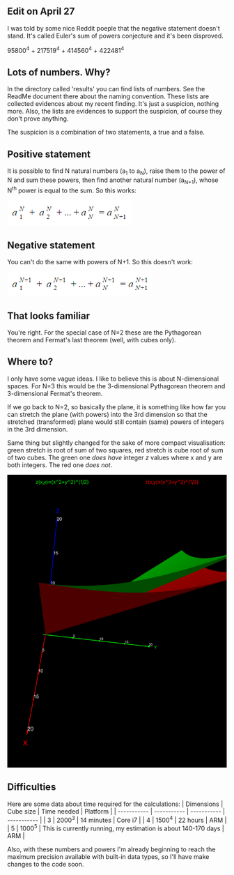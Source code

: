 ## Edit on April 27

I was told by some nice Reddit poeple that the negative statement doesn't stand. It's called Euler's sum of powers conjecture and it's been disproved. 

95800<sup>4</sup> +	217519<sup>4</sup> + 414560<sup>4</sup> +	422481<sup>4</sup>

## Lots of numbers. Why?

In the directory called 'results' you can find lists of numbers. See the ReadMe document there about the naming convention. These lists are collected evidences about my recent finding. It's just a suspicion, nothing more. Also, the lists are evidences to support the suspicion, of course they don't prove anything. 

The suspicion is a combination of two statements, a true and a false.

## Positive statement

It is possible to find N natural numbers (a<sub>1</sub> to a<sub>N</sub>), raise them to the power of N and sum these powers, then find another natural number (a<sub>N+1</sub>), whose N<sup>th</sup> power is equal to the sum. So this works:

![positive statement](pn.png)

## Negative statement

You can't do the same with powers of N+1. So this doesn't work:

![negative statement](fn.png)

## That looks familiar

You're right. For the special case of N=2 these are the Pythagorean theorem and Fermat's last theorem (well, with cubes only).

## Where to?

I only have some vague ideas. I like to believe this is about N-dimensional spaces. For N=3 this would be the 3-dimensional Pythagorean theorem and 3-dimensional Fermat's theorem.

If we go back to N=2, so basically the plane, it is something like how far you can stretch the plane (with powers) into the 3rd dimension so that the stretched (transformed) plane would still contain (same) powers of integers in the 3rd dimension.

Same thing but slightly changed for the sake of more compact visualisation: green stretch is root of sum of two squares, red stretch is cube root of sum of two cubes. The green one *does have* integer *z* values where x and y are both integers. The red one *does not*.

![2-dim visualization](2dim.png)

## Difficulties

Here are some data about time required for the calculations:
| Dimensions | Cube size | Time needed | Platform |
| ----------- | ----------- | ----------- | ----------- |
| 3 | 2000<sup>3</sup> | 14 minutes | Core i7 |
| 4 | 1500<sup>4</sup> | 22 hours | ARM |
| 5 | 1000<sup>5</sup> | This is currently running, my estimation is about 140-170 days | ARM |

Also, with these numbers and powers I'm already beginning to reach the maximum precision available with built-in data types, so I'll have make changes to the code soon.
